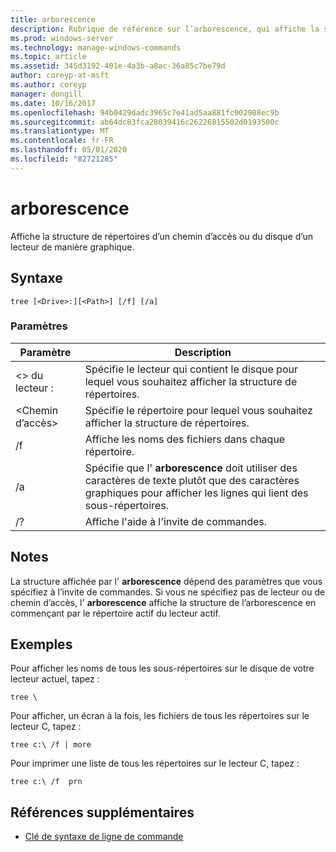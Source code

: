 ```yaml
---
title: arborescence
description: Rubrique de référence sur l’arborescence, qui affiche la structure de répertoires d’un chemin d’accès, ou du disque d’un lecteur, graphiquement.
ms.prod: windows-server
ms.technology: manage-windows-commands
ms.topic: article
ms.assetid: 345d3192-401e-4a3b-a8ac-36a85c7be79d
author: coreyp-at-msft
ms.author: coreyp
manager: dongill
ms.date: 10/16/2017
ms.openlocfilehash: 94b0429dadc3965c7e41ad5aa881fc902988ec9b
ms.sourcegitcommit: ab64dc83fca28039416c26226815502d0193500c
ms.translationtype: MT
ms.contentlocale: fr-FR
ms.lasthandoff: 05/01/2020
ms.locfileid: "82721285"
---
```

# <a name="tree"></a>arborescence

Affiche la structure de répertoires d’un chemin d’accès ou du disque d’un lecteur de manière graphique.



## <a name="syntax"></a>Syntaxe

```
tree [<Drive>:][<Path>] [/f] [/a]
```

### <a name="parameters"></a>Paramètres

|Paramètre|Description|
|---------|-----------|
|\<> du lecteur :|Spécifie le lecteur qui contient le disque pour lequel vous souhaitez afficher la structure de répertoires.|
|\<Chemin d’accès>|Spécifie le répertoire pour lequel vous souhaitez afficher la structure de répertoires.|
|/f|Affiche les noms des fichiers dans chaque répertoire.|
|/a|Spécifie que l' **arborescence** doit utiliser des caractères de texte plutôt que des caractères graphiques pour afficher les lignes qui lient des sous-répertoires.|
|/?|Affiche l'aide à l'invite de commandes.|

## <a name="remarks"></a>Notes 

La structure affichée par l' **arborescence** dépend des paramètres que vous spécifiez à l’invite de commandes. Si vous ne spécifiez pas de lecteur ou de chemin d’accès, l' **arborescence** affiche la structure de l’arborescence en commençant par le répertoire actif du lecteur actif.

## <a name="examples"></a>Exemples

Pour afficher les noms de tous les sous-répertoires sur le disque de votre lecteur actuel, tapez :
```
tree \
```
Pour afficher, un écran à la fois, les fichiers de tous les répertoires sur le lecteur C, tapez :
```
tree c:\ /f | more 
```
Pour imprimer une liste de tous les répertoires sur le lecteur C, tapez :
```
tree c:\ /f  prn 
```

## <a name="additional-references"></a>Références supplémentaires

- [Clé de syntaxe de ligne de commande](command-line-syntax-key.md)